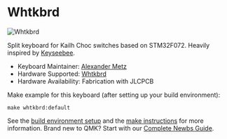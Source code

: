 # Whtkbrd

![Whtkbrd](https://i.imgur.com/xQbjgjS.jpeg)

Split keyboard for Kailh Choc switches based on STM32F072. Heavily inspired by [Keyseebee](https://github.com/TeXitoi/keyseebee).

* Keyboard Maintainer: [Alexander Metz](https://github.com/wahtak)
* Hardware Supported: [Whtkbrd](https://oshwlab.com/whtk/keeb1)
* Hardware Availability: Fabrication with JLCPCB

Make example for this keyboard (after setting up your build environment):

    make whtkbrd:default

See the [build environment setup](https://docs.qmk.fm/#/getting_started_build_tools) and the [make instructions](https://docs.qmk.fm/#/getting_started_make_guide) for more information. Brand new to QMK? Start with our [Complete Newbs Guide](https://docs.qmk.fm/#/newbs).
